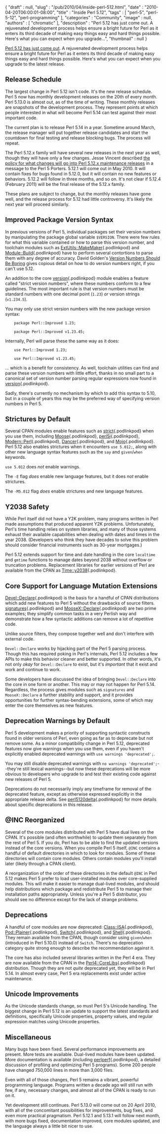 {
   "draft" : null,
   "slug" : "/pub/2010/04/inside-perl-512.html",
   "date" : "2010-04-20T06:00:01-08:00",
   "title" : "Inside Perl 5.12",
   "tags" : [
      "perl-5",
      "perl-5-12",
      "perl-programming"
   ],
   "categories" : "Community",
   "image" : null,
   "authors" : [
      "chromatic"
   ],
   "description" : "Perl 5.12 has just come out. A rejuvenated development process helps ensure a bright future for Perl as it enters its third decade of making easy things easy and hard things possible. Here's what you can expect when you upgrade...",
   "thumbnail" : null
}





[Perl 5.12 has just come
out](http://news.perlfoundation.org/2010/04/perl-512-released.html). A
rejuvenated development process helps ensure a bright future for Perl as
it enters its third decade of making easy things easy and hard things
possible. Here's what you can expect when you upgrade to the latest
release.

**Release Schedule**
--------------------

The largest change in Perl 5.12 isn't code. It's the new release
schedule. Perl 5 now has monthly development releases on the 20th of
every month. Perl 5.13.0 is almost out, as of the time of writing. These
monthly releases are snapshots of the development process. They
represent points at which people interested in what will become Perl
5.14 can test against their most important code.

The current plan is to release Perl 5.14 in a year. Sometime around
March, the release manager will put together release candidates and
start the countdown for final testing and release blocking bugs. The
process will repeat.

The Perl 5.12.x family will have several new releases in the next year
as well, though they will have only a few changes. Jesse Vincent
described [the policy for what changes will go into Perl 5.12.x
maintenance
releases](http://www.nntp.perl.org/group/perl.perl5.porters/2010/04/msg158635.html)
in a message to the Perl 5 Porters. 5.12.1 will come out in May 2010. It
will contain fixes for bugs found in 5.12.0, but it will contain no new
features or behaviors. 5.12.2 will follow in three months, and so on.
It's not clear if 5.12.4 (February 2011) will be the final release of
the 5.12.x family.

These plans are subject to change, but the monthly releases have gone
well, and the release process for 5.12 had little controversy. It's
likely the next year will proceed similarly.

**Improved Package Version Syntax**
-----------------------------------

In previous versions of Perl 5, individual packages set their version
numbers by manipulating the package global variable `$VERSION`. There
were few rules for what this variable contained or how to parse this
version number, and toolchain modules such as
[ExtUtils::MakeMaker](http://search.cpan.org/perldoc?ExtUtils%3A%3AMakeMaker){.podlinkpod}
and
[Module::Build](http://search.cpan.org/perldoc?Module%3A%3ABuild){.podlinkpod}
have to perform several contortions to parse them with any degree of
accuracy. David Golden's [Version Numbers Should Be
Boring](http://www.dagolden.com/index.php/369/version-numbers-should-be-boring/)
gives copious detail on how to do version numbers right, if you can't
use 5.12.

An addition to the core
[version](http://search.cpan.org/perldoc?version){.podlinkpod} module
enables a feature called "strict version numbers", where these numbers
conform to a few guidelines. The most important rule is that version
numbers must be standard numbers with one decimal point (`1.23`) *or*
version strings (`v1.234.5`).

You may only use strict version numbers with the new package version
syntax:

        package Perl::Improved 1.23;

        package Perl::Improved v1.23.45;

Internally, Perl will parse these the same way as it does:

        use Perl::Improved 1.23;

        use Perl::Improved v1.23.45;

... which is a benefit for consistency. As well, toolchain utilities can
find and parse these version numbers with little effort, thanks in no
small part to a canonical set of version number parsing regular
expressions now found in
[version](http://search.cpan.org/perldoc?version){.podlinkpod}.

Sadly, there's currently no mechanism by which to add this syntax to
5.10, but in a couple of years this may be the preferred way of
specifying version numbers in Perl 5.

**Strictures by Default**
-------------------------

Several CPAN modules enable features such as
[strict](http://search.cpan.org/perldoc?strict){.podlinkpod} when you
use them, including
[Moose](http://search.cpan.org/perldoc?Moose){.podlinkpod},
[perl5i](http://search.cpan.org/perldoc?perl5i){.podlinkpod},
[Modern::Perl](http://search.cpan.org/perldoc?Modern%3A%3APerl){.podlinkpod},
[Dancer](http://search.cpan.org/perldoc?Dancer){.podlinkpod}, and
[Mojo](http://search.cpan.org/perldoc?Mojo){.podlinkpod}. Perl 5.12 also
enables strictures when it encounters `use 5.012;`, along with other new
language syntax features such as the `say` and `given`/`when` keywords.

`use 5.012` does *not* enable warnings.

The `-E` flag *does* enable new language features, but it does *not*
enable strictures.

The `-M5.012` flag *does* enable strictures and new language features.

**Y2038 Safety**
----------------

While Perl itself did not have a Y2K problem, many programs written in
Perl made assumptions that produced apparent Y2K problems.
Unfortunately, Perl's time handling relies on system libraries, and many
of those systems exhaust their available capabilities when dealing with
dates and times in the year 2038. (Developers who think they have
decades to solve this problem should consider financial instruments such
as 30-year mortgages.)

Perl 5.12 extends support for time and date handling in the core
`localtime` and `gmtime` functions to manage dates beyond 2038 without
overflow or truncation problems. Replacement libraries for earlier
versions of Perl are available from the CPAN as
[Time::y2038](http://search.cpan.org/perldoc?Time%3A%3Ay2038){.podlinkpod}.

**Core Support for Language Mutation Extensions**
-------------------------------------------------

[Devel::Declare](http://search.cpan.org/perldoc?Devel%3A%3ADeclare){.podlinkpod}
is the basis for a handful of CPAN distributions which add new features
to Perl 5 without the drawbacks of source filters.
[signatures](http://search.cpan.org/perldoc?signatures){.podlinkpod} and
[MooseX::Declare](http://search.cpan.org/perldoc?MooseX%3A%3ADeclare){.podlinkpod}
are two prime examples; they simplify common tasks in a very Perlish way
and demonstrate how a few syntactic additions can remove a lot of
repetitive code.

Unlike source filters, they compose together well and don't interfere
with external code.

`Devel::Declare` works by hijacking part of the Perl 5 parsing process.
Though this has required poking in Perl's internals, Perl 5.12 includes
a few APIs to make this behavior cleaner and better supported. In other
words, it's not only *okay* for `Devel::Declare` to exist, but it's
*important* that it exist and work and continue to work.

Some developers have discussed the idea of bringing `Devel::Declare`
into the core in one form or another. This may or may not happen for
Perl 5.14. Regardless, the process gives modules such as `signatures`
and `MooseX::Declare` a further stability and support, and it provides
opportunities for further syntax-bending extensions, some of which may
enter the core themselves as new features.

**Deprecation Warnings by Default**
-----------------------------------

Perl 5 development makes a priority of supporting syntactic constructs
found in older versions of Perl, even going as far as to deprecate but
not remove some. As a minor compatibility change in Perl 5.12,
deprecated features now give warnings when you use them, even if you
haven't explicitly enabled deprecated warnings with
`use warnings 'deprecated';`.

You may still disable deprecated warnings with
`no warnings 'deprecated';`--they're still lexical warnings--but now
these deprecations will be more obvious to developers who upgrade to and
test their existing code against new releases of Perl 5.

Deprecations do not necessarily imply any timeframe for removal of the
deprecated feature, except as otherwise expressed explicitly in the
appropriate release delta. See
[perl5120delta](http://search.cpan.org/perldoc?perl5120delta){.podlinkpod}
for more details about specific deprecations in this release.

**@INC Reorganized**
--------------------

Several of the core modules distributed with Perl 5 have dual lives on
the CPAN. It's possible (and often worthwhile) to update them separately
from the rest of Perl 5. If you do, Perl has to be able to find the
updated versions instead of the core versions. When you compile Perl 5
itself, `@INC` contains a handful of default directories in which to
look for modules. Some of these directories will contain core modules.
Others contain modules you'll install later (likely through a CPAN
client).

A reorganization of the order of these directories in the default `@INC`
in Perl 5.12 makes Perl 5 prefer to load user-installed modules over
core-supplied modules. This will make it easier to manage dual-lived
modules, and should help distributions which package and redistribute
Perl 5 to manage their installation paths appropriately. Unless you're a
Perl 5 distributor, you should see no difference except for the lack of
strange problems.

**Deprecations**
----------------

A handful of core modules are now deprecated:
[Class::ISA](http://search.cpan.org/perldoc?Class%3A%3AISA){.podlinkpod},
[Pod::Plainer](http://search.cpan.org/perldoc?Pod%3A%3APlainer){.podlinkpod},
[Switch](http://search.cpan.org/perldoc?Switch){.podlinkpod}, and
[Shell](http://search.cpan.org/perldoc?Shell){.podlinkpod}. They remain
available from the CPAN, though consider using `given`/`when`
(introduced in Perl 5.10.0) instead of `Switch`. There's no deprecation
category quite strong enough to describe the recommendation against it.

The core has also included several libraries written in the Perl 4 era.
They are now available from the CPAN in the
[Perl4::CoreLibs](http://search.cpan.org/perldoc?Perl4%3A%3ACoreLibs){.podlinkpod}
distribution. Though they are not *quite* deprecated yet, they will be
in Perl 5.14. In almost every case, Perl 5 era replacements exist under
active maintenance.

**Unicode Improvements**
------------------------

As the Unicode standards change, so must Perl 5's Unicode handling. The
biggest change in Perl 5.12 is an update to support the latest standards
and definitions, specifically Unicode properties, property values, and
regular expression matches using Unicode properties.

**Miscellaneous**
-----------------

Many bugs have been fixed. Several performance improvements are present.
More tests are available. Dual-lived modules have been updated. More
documentation is available (including
[perlperf](http://search.cpan.org/perldoc?perlperf){.podlinkpod}, a
detailed discussion of profiling and optimizing Perl 5 programs). Some
200 people have changed 750,000 lines in more than 3,000 files.

Even with all of those changes, Perl 5 remains a vibrant, powerful
programming language. Programs written a decade ago will still run with
few, if any, necessary changes, and almost all of the CPAN is ready to
run on it.

Yet development still continues. Perl 5.13.0 will come out on 20 April
2010, with all of the concomitant possibilities for improvements, bug
fixes, and even more practical pragmatism. Perl 5.12.1 and 5.13.1 will
follow next month, with more bugs fixed, documentation improved, core
modules updated, and the language always a little bit nicer to use.


